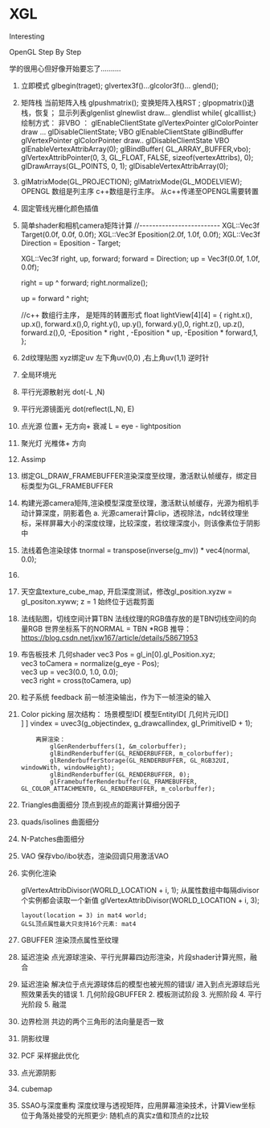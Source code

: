 # XGL
Interesting

OpenGL Step By Step

学的很用心但好像开始要忘了..........

1. 立即模式 glbegin(traget); glvertex3f()...glcolor3f()... glend();
2. 矩阵栈 当前矩阵入栈 glpushmatrix(); 变换矩阵入栈RST ; glpopmatrix()退栈，恢复；
	 显示列表glgenlist glnewlist draw... glendlist while{ glcalllist;}
	 绘制方式：
   非VBO ： glEnableClientState glVertexPointer glColorPointer  draw ... glDisableClientState;
   VBO glEnableClientState glBindBuffer glVertexPointer glColorPointer draw.. glDisableClientState
   VBO 	
   	glEnableVertexAttribArray(0);
		glBindBuffer( GL_ARRAY_BUFFER,vbo);
		glVertexAttribPointer(0, 3, GL_FLOAT, FALSE, sizeof(vertexAttribs), 0);
		glDrawArrays(GL_POINTS, 0, 1);
		glDisableVertexAttribArray(0);
3. 	glMatrixMode(GL_PROJECTION);	glMatrixMode(GL_MODELVIEW);
		OPENGL 数组是列主序  c++数组是行主序。 从c++传递至OPENGL需要转置
		
4. 固定管线光栅化颜色插值
5. 简单shader和相机camera矩阵计算
	//-------------------------
	XGL::Vec3f Target(0.0f, 0.0f, 0.0f);
	XGL::Vec3f Eposition(2.0f, 1.0f, 0.0f);
	XGL::Vec3f Direction = Eposition - Target;

	XGL::Vec3f right, up, forward;
	forward = Direction;
	up = Vec3f(0.0f, 1.0f, 0.0f);

	right = up ^ forward;
	right.normalize();

	up = forward ^ right;

	//c++ 数组行主序， 是矩阵的转置形式
	float lightView[4][4] = {
		right.x(), up.x(), forward.x(),0,
		right.y(), up.y(), forward.y(),0,
		right.z(), up.z(), forward.z(),0,
		-Eposition * right , -Eposition * up, -Eposition * forward,1,
	};
6. 2d纹理贴图 xyz绑定uv 左下角uv(0,0) ,右上角uv(1,1) 逆时针
7. 全局环境光
8. 平行光源散射光 dot(-L ,N)
9. 平行光源镜面光 dot(reflect(L,N), E)
10. 点光源 位置+ 无方向+ 衰减 L = eye - lightposition
11.	聚光灯 光椎体+ 方向
12. Assimp
13. 绑定GL_DRAW_FRAMEBUFFER渲染深度至纹理，激活默认帧缓存，绑定目标类型为GL_FRAMEBUFFER
14. 构建光源camera矩阵,渲染模型深度至纹理，激活默认帧缓存，光源为相机手动计算深度，阴影着色
			a. 光源camera计算clip，透视除法，ndc转纹理坐标，采样屏幕大小的深度纹理，比较深度，若纹理深度小，则该像素位于阴影中
			
			
15. 法线着色渲染球体 tnormal = transpose(inverse(g_mv)) * vec4(normal, 0.0);

16. 

17. 天空盒texture_cube_map, 开启深度测试，修改gl_position.xyzw = gl_positon.xyww; z = 1
		始终位于远裁剪面
		
18. 法线贴图，切线空间计算TBN 法线纹理的RGB值存放的是TBN切线空间的向量RGB
		世界坐标系下的NORMAL = TBN *RGB
		推导： https://blog.csdn.net/jxw167/article/details/58671953

19. 布告板技术
		几何shader
		vec3 Pos = gl_in[0].gl_Position.xyz;                                            
    vec3 toCamera = normalize(g_eye - Pos);                                    
    vec3 up = vec3(0.0, 1.0, 0.0);                                                  
    vec3 right = cross(toCamera, up) 

20. 粒子系统
		feedback
		前一帧渲染输出，作为下一帧渲染的输入
		
21. Color picking
			层次结构： 
			场景模型ID[
				模型EntityID[
					几何片元ID[]		
				]
			]
						vindex = uvec3(g_objectindex, g_drawcallindex, gl_PrimitiveID + 1);
						
			离屏渲染：
				glGenRenderbuffers(1, &m_colorbuffer);
				glBindRenderbuffer(GL_RENDERBUFFER, m_colorbuffer);
				glRenderbufferStorage(GL_RENDERBUFFER, GL_RGB32UI, windowWith, windowHeight);
				glBindRenderbuffer(GL_RENDERBUFFER, 0);
				glFramebufferRenderbuffer(GL_FRAMEBUFFER, GL_COLOR_ATTACHMENT0, GL_RENDERBUFFER, m_colorbuffer);

22. Triangles曲面细分
		顶点到视点的距离计算细分因子
		
23. quads/isolines 曲面细分

24. N-Patches曲面细分

25. VAO
		保存vbo/ibo状态，渲染回调只用激活VAO
		
26. 实例化渲染

    glVertexAttribDivisor(WORLD_LOCATION + i, 1);
		从属性数组中每隔divisor个实例都会读取一个新值
		glVertexAttribDivisor(WORLD_LOCATION + i, 3);
		
		layout(location = 3) in mat4 world;
		GLSL顶点属性最大只支持16个元素: mat4
		
27. GBUFFER
		渲染顶点属性至纹理
		
28. 延迟渲染
				点光源球渲染、平行光屏幕四边形渲染，片段shader计算光照，融合


29. 延迟渲染
		解决位于点光源球体后的模型也被光照的错误/ 进入到点光源球后光照效果丢失的错误
		1. 几何阶段GBUFFER
		2. 模板测试阶段
		3. 光照阶段
		4. 平行光阶段
		5. 融混
		
30. 边界检测
		共边的两个三角形的法向量是否一致
		
31. 阴影纹理

32. PCF
		采样据此优化

33. 点光源阴影

34. cubemap

35. SSAO与深度重构
		深度纹理与透视矩阵，应用屏幕渲染技术，计算View坐标
		位于角落处接受的光照更少: 随机点的真实z值和顶点的z比较
		
						
